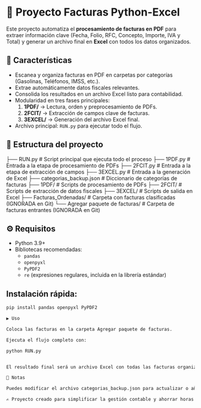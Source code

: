 # 🧾 Proyecto Facturas Python-Excel

Este proyecto automatiza el **procesamiento de facturas en PDF** para extraer información clave (Fecha, Folio, RFC, Concepto, Importe, IVA y Total) y generar un archivo final en **Excel** con todos los datos organizados.

## 🚀 Características

- Escanea y organiza facturas en PDF en carpetas por categorías (Gasolinas, Teléfonos, IMSS, etc.).
- Extrae automáticamente datos fiscales relevantes.
- Consolida los resultados en un archivo Excel listo para contabilidad.
- Modularidad en tres fases principales:
  1. **1PDF/** → Lectura, orden y preprocesamiento de PDFs.
  2. **2FCIT/** → Extracción de campos clave de facturas.
  3. **3EXCEL/** → Generación del archivo Excel final.
- Archivo principal: `RUN.py` para ejecutar todo el flujo.

## 📂 Estructura del proyecto

├── RUN.py # Script principal que ejecuta todo el proceso
├── 1PDF.py # Entrada a la etapa de procesamiento de PDFs
├── 2FCIT.py # Entrada a la etapa de extracción de campos
├── 3EXCEL.py # Entrada a la generación de Excel
├── categorias_backup.json # Diccionario de categorías de facturas
├── 1PDF/ # Scripts de procesamiento de PDFs
├── 2FCIT/ # Scripts de extracción de datos fiscales
├── 3EXCEL/ # Scripts de salida en Excel
├── Facturas_Ordenadas/ # Carpeta con facturas clasificadas (IGNORADA en Git)
└── Agregar paquete de facturas/ # Carpeta de facturas entrantes (IGNORADA en Git)


## ⚙️ Requisitos

- Python 3.9+  
- Bibliotecas recomendadas:
  - `pandas`
  - `openpyxl`
  - `PyPDF2`
  - `re` (expresiones regulares, incluida en la librería estándar)

## Instalación rápida:

```bash
pip install pandas openpyxl PyPDF2

▶️ Uso

Coloca las facturas en la carpeta Agregar paquete de facturas.

Ejecuta el flujo completo con:

python RUN.py


El resultado final será un archivo Excel con todas las facturas organizadas.

📝 Notas

Puedes modificar el archivo categorias_backup.json para actualizar o añadir categorías personalizadas.

✍️ Proyecto creado para simplificar la gestión contable y ahorrar horas de trabajo manual.

